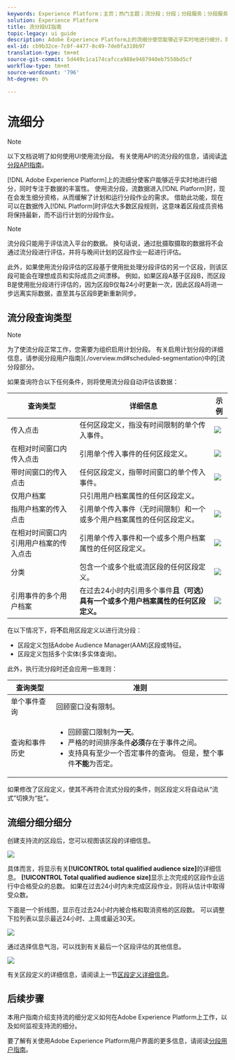 ```yaml
---
keywords: Experience Platform；主页；热门主题；流分段；分段；分段服务；分段服务；用户界面指南；
solution: Experience Platform
title: 流分段UI指南
topic-legacy: ui guide
description: Adobe Experience Platform上的流细分使您能够近乎实时地进行细分，同时专注于数据的丰富性。 借助流细分，当数据进入平台时，细分资格现在会发生，从而缓解了计划和运行细分作业的需求。 借助此功能，现在可以在数据传递到平台时评估大多数细分规则，这意味着，在不运行计划的细分作业的情况下，区段成员资格将保持最新。
exl-id: cb9b32ce-7c0f-4477-8c49-7de0fa310b97
translation-type: tm+mt
source-git-commit: 5d449c1ca174cafcca988e9487940eb7550bd5cf
workflow-type: tm+mt
source-wordcount: '796'
ht-degree: 0%

---
```


# 流细分

>[!NOTE]
>
>以下文档说明了如何使用UI使用流分段。 有关使用API的流分段的信息，请阅读[流分段API指南](../api/streaming-segmentation.md)。

[!DNL Adobe Experience Platform]上的流细分使客户能够近乎实时地进行细分，同时专注于数据的丰富性。 使用流分段，流数据进入[!DNL Platform]时，现在会发生细分资格，从而缓解了计划和运行分段作业的需求。 借助此功能，现在可以在数据传入[!DNL Platform]时评估大多数区段规则，这意味着区段成员资格将保持最新，而不运行计划的分段作业。

>[!NOTE]
>
>流分段只能用于评估流入平台的数据。 换句话说，通过批摄取摄取的数据将不会通过流分段进行评估，并将与晚间计划的区段作业一起进行评估。
>
>此外，如果使用流分段评估的区段基于使用批处理分段评估的另一个区段，则该区段可能会在理想成员和实际成员之间漂移。 例如，如果区段A基于区段B，而区段B是使用批分段进行评估的，因为区段B仅每24小时更新一次，因此区段A将进一步远离实际数据，直至其与区段B更新重新同步。

## 流分段查询类型

>[!NOTE]
>
>为了使流分段正常工作，您需要为组织启用计划分段。 有关启用计划分段的详细信息，请参阅分段用户指南](./overview.md#scheduled-segmentation)中的[流分段部分。

如果查询符合以下任何条件，则将使用流分段自动评估该数据：

| 查询类型 | 详细信息 | 示例 |
| ---------- | ------- | ------- |
| 传入点击 | 任何区段定义，指没有时间限制的单个传入事件。 | ![](../images/ui/streaming-segmentation/incoming-hit.png) |
| 在相对时间窗口内传入点击 | 引用单个传入事件的任何区段定义。 | ![](../images/ui/streaming-segmentation/relative-hit-success.png) |
| 带时间窗口的传入点击 | 任何区段定义，指带时间窗口的单个传入事件。 | ![](../images/ui/streaming-segmentation/historic-time-window.png) |
| 仅用户档案 | 只引用用户档案属性的任何区段定义。 |  |
| 指用户档案的传入点击 | 引用单个传入事件（无时间限制）和一个或多个用户档案属性的任何区段定义。 | ![](../images/ui/streaming-segmentation/profile-hit.png) |
| 在相对时间窗口内引用用户档案的传入点击 | 引用单个传入事件和一个或多个用户档案属性的任何区段定义。 | ![](../images/ui/streaming-segmentation/profile-relative-success.png) |
| 分类 | 包含一个或多个批或流区段的任何区段定义。 | ![](../images/ui/streaming-segmentation/two-batches.png) |
| 引用事件的多个用户档案 | 在过去24小时内引用多个事件&#x200B;**且（可选）具有一个或多个用户档案属性的任何区段定义。** | ![](../images/ui/streaming-segmentation/event-history-success.png) |

在以下情况下，将&#x200B;**不**&#x200B;启用区段定义以进行流分段：

- 区段定义包括Adobe Audience Manager(AAM)区段或特征。
- 区段定义包括多个实体(多实体查询)。

此外，执行流分段时还会应用一些准则：

| 查询类型 | 准则 |
| ---------- | -------- |
| 单个事件查询 | 回顾窗口没有限制。 |
| 查询和事件历史 | <ul><li>回顾窗口限制为&#x200B;**一天**。</li><li>严格的时间排序条件&#x200B;**必须**&#x200B;存在于事件之间。</li><li>支持具有至少一个否定事件的查询。 但是，整个事件&#x200B;**不能**&#x200B;为否定。</li></ul> |

如果修改了区段定义，使其不再符合流式分段的条件，则区段定义将自动从“流式”切换为“批”。

## 流细分细分细分

创建支持流的区段后，您可以视图该区段的详细信息。

![](../images/ui/streaming-segmentation/monitoring-streaming-segment.png)

具体而言，将显示有关&#x200B;**[!UICONTROL total qualified audience size]**&#x200B;的详细信息。 **[!UICONTROL Total qualified audience size]**&#x200B;显示上次完成的区段作业运行中合格受众的总数。 如果在过去24小时内未完成区段作业，则将从估计中取得受众数。

下面是一个折线图，显示在过去24小时内被合格和取消资格的区段数。 可以调整下拉列表以显示最近24小时、上周或最近30天。

![](../images/ui/streaming-segmentation/monitoring-streaming-segment-graph.png)

通过选择信息气泡，可以找到有关最后一个区段评估的其他信息。

![](../images/ui/streaming-segmentation/info-bubble.png)

有关区段定义的详细信息，请阅读上一节[区段定义详细信息](#segment-details)。

## 后续步骤

本用户指南介绍支持流的细分定义如何在Adobe Experience Platform上工作，以及如何监视支持流的细分。

要了解有关使用Adobe Experience Platform用户界面的更多信息，请阅读[分段用户指南](./overview.md)。
